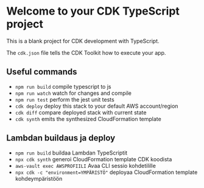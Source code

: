 # Welcome to your CDK TypeScript project

This is a blank project for CDK development with TypeScript.

The `cdk.json` file tells the CDK Toolkit how to execute your app.

## Useful commands

* `npm run build`   compile typescript to js
* `npm run watch`   watch for changes and compile
* `npm run test`    perform the jest unit tests
* `cdk deploy`      deploy this stack to your default AWS account/region
* `cdk diff`        compare deployed stack with current state
* `cdk synth`       emits the synthesized CloudFormation template

## Lambdan buildaus ja deploy

* `npm run build`   			buildaa Lambdan TypeScriptit
* `npx cdk synth`   			generoi CloudFormation template CDK koodista
* `aws-vault exec AWSPROFIILI`   	Avaa CLI sessio kohdetilille
* `npx cdk -c "environment=YMPÄRISTÖ"` 	deployaa CloudFormation template kohdeympäristöön

